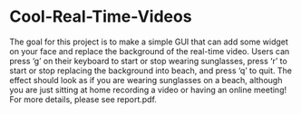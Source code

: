 # Cool-Real-Time-Videos

The goal for this project is to make a simple GUI that can add some widget on your face and replace the background of the real-time video. 
Users can press ‘g’ on their keyboard to start or stop wearing sunglasses, press ‘r’ to start or stop replacing the background into beach, and press ‘q’ to quit.
The effect should look as if you are wearing sunglasses on a beach, although you are just sitting at home recording a video or having an online meeting!
For more details, please see report.pdf.
